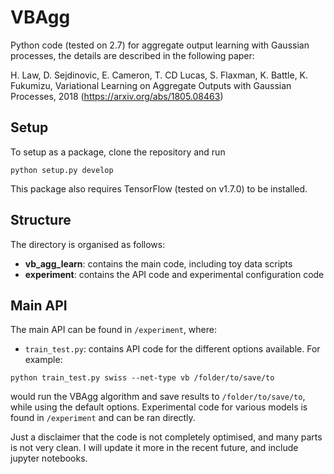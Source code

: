 # VBAgg
Python code (tested on 2.7) for aggregate output learning with Gaussian processes, the details are described in the following paper:

H. Law, D. Sejdinovic, E. Cameron, T. CD Lucas, S. Flaxman, K. Battle, K. Fukumizu, Variational Learning on Aggregate Outputs with Gaussian Processes, 2018 (https://arxiv.org/abs/1805.08463)

## Setup
To setup as a package, clone the repository and run
```
python setup.py develop
```
This package also requires TensorFlow (tested on v1.7.0) to be installed.

## Structure
The directory is organised as follows:
* __vb_agg_learn__: contains the main code, including toy data scripts
* __experiment__: contains the API code and experimental configuration code

## Main API
The main API can be found in `/experiment`, where:
* `train_test.py`: contains API code for the different options available.
For example:
```
python train_test.py swiss --net-type vb /folder/to/save/to
```
would run the VBAgg algorithm and save results to ```/folder/to/save/to```, while using the default options. Experimental code for various models is found in ```/experiment``` and can be ran directly. 

Just a disclaimer that the code is not completely optimised, and many parts is not very clean. I will update it more in the recent future, and include jupyter notebooks.
